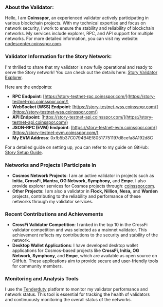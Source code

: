 ### About the Validator:
Hello, I am **Coinsspor**, an experienced validator actively participating in various blockchain projects. With my technical expertise and focus on network security, I work to ensure the stability and reliability of blockchain networks. My services include explorer, RPC, and API support for multiple networks. For more detailed information, you can visit my website: [nodescenter.coinsspor.com](https://nodescenter.coinsspor.com/).

### Validator Information for the Story Network:
I'm thrilled to share that my validator is now fully operational and ready to serve the Story network! You can check out the details here: [Story Validator Explorer](https://testnet.story.explorers.guru/validator/storyvaloper1ckj7xq5uk44tqh9sty8qct9cz3hemh0zgyktar).

Here are the endpoints:
- **RPC Endpoint**: [https://story-testnet-rpc.coinsspor.com/](https://story-testnet-rpc.coinsspor.com/)
- **WebSocket (WSS) Endpoint**: [https://story-testnet-wss.coinsspor.com/](https://story-testnet-wss.coinsspor.com/)
- **API Endpoint**: [https://story-testnet-api.coinsspor.com/](https://story-testnet-api.coinsspor.com/)
- **JSON-RPC (EVM) Endpoint**: [https://story-testnet-evm.coinsspor.com/](https://story-testnet-evm.coinsspor.com/)
- **My EVM Address**: 0xfb5b37C0794B4Ef80517751197d8cefa8A192d8C

For a detailed guide on setting up, you can refer to my guide on GitHub: [Story Setup Guide](https://github.com/coinsspor/story).

### Networks and Projects I Participate In
- **Cosmos Network Projects**: I am an active validator in projects such as **Initia, CrossFi, Mantra, OG Network, Symphony,** and **Empe**. I also provide explorer services for Cosmos projects through: [coinsspor.com](https://coinsspor.com/).
- **Other Projects**: I am also a validator in **Flock, Nillion, Nesa,** and **Warden** projects, contributing to the reliability and performance of these networks through my validator services.

### Recent Contributions and Achievements
- **CrossFi Validator Competition**: I ranked in the top 10 in the CrossFi validator competition and was selected as a mainnet validator. This achievement reflects my contributions to the security and stability of the network.
- **Desktop Wallet Applications**: I have developed desktop wallet applications for Cosmos-based projects like **CrossFi, Initia, OG Network, Symphony,** and **Empe**, which are available as open source on GitHub. These applications aim to provide secure and user-friendly tools for community members.

### Monitoring and Analysis Tools
I use the [Tenderduty](https://mymonitor.coinsspor.com/) platform to monitor my validator performance and network status. This tool is essential for tracking the health of validators and continuously monitoring the overall status of the networks.
